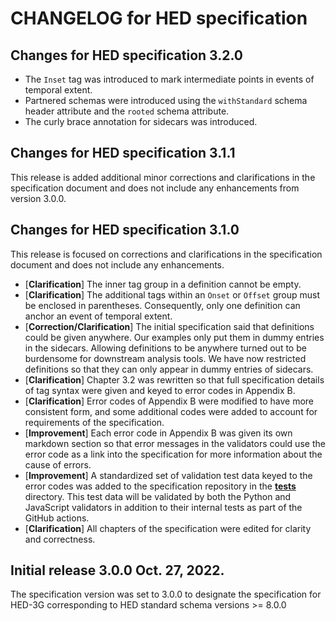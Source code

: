 # CHANGELOG for HED specification

## Changes for HED specification 3.2.0
- The `Inset` tag was introduced to mark intermediate points in events of temporal extent.
- Partnered schemas were introduced using the `withStandard` schema header attribute
and the `rooted` schema attribute.
- The curly brace annotation for sidecars was introduced.

## Changes for HED specification 3.1.1
This release is added additional minor corrections and 
clarifications in the specification document and does not include any enhancements from version 3.0.0.

## Changes for HED specification 3.1.0
This release is focused on corrections and clarifications in the specification document
and does not include any enhancements.

* [**Clarification**] The inner tag group in a definition cannot be empty.
* [**Clarification**] The additional tags within an `Onset` or `Offset` group must be
enclosed in parentheses. Consequently, only one definition can anchor an event of temporal extent.
* [**Correction/Clarification**] The initial specification said that definitions could be
given anywhere. Our examples only put them in dummy entries in the sidecars.
Allowing definitions to be anywhere turned out to be burdensome for downstream analysis
tools. We have now restricted definitions so that they can only appear in dummy entries of sidecars.
* [**Clarification**] Chapter 3.2 was rewritten so that full specification details of tag
syntax were given and keyed to error codes in Appendix B.
* [**Clarification**] Error codes of Appendix B were modified to have more consistent form,
and some additional codes were added to account for requirements of the specification.
* [**Improvement**] Each error code in Appendix B was given its own markdown section so that
error messages in the validators could use the error code as a link into the specification
for more information about the cause of errors.
* [**Improvement**] A standardized set of validation test data keyed to the error codes 
was added to the specification repository in the 
[**tests**](https://github.com/hed-standard/hed-specification/tree/main/tests) directory. 
This test data will be validated by both the Python 
and JavaScript validators in addition to their internal tests as part of the GitHub actions.
* [**Clarification**] All chapters of the specification were edited for clarity and correctness.

## Initial release 3.0.0 Oct. 27, 2022.

The specification version was set to 3.0.0 to designate the specification for HED-3G
corresponding to HED standard schema versions >= 8.0.0